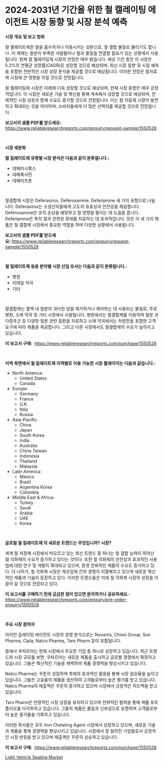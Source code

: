 <p><h1>2024-2031년 기간을 위한 철 캘레이팅 에이전트 시장 동향 및 시장 분석 예측</h1></p><p><strong>시장 개요 및 보고 범위</strong></p>
<p><p>철 켈레이트제란 철을 흡수하거나 이동시키는 성분으로, 철 결합 물질로 불리기도 합니다. 이 제제는 철분이 부족한 사람들이나 철과 물질을 연결할 필요가 있는 상황에서 사용됩니다. 현재 철 켈레이팅제 시장의 전망은 매우 밝습니다. 예상 기간 동안 이 시장은 5.2%의 연평균 성장률(CAGR)로 성장할 것으로 예상되며, 최신 시장 동향 및 시장 예측을 포함한 전반적인 시장 성장 분석을 제공할 것으로 예상됩니다. 이러한 전망은 철치료제 시장에 큰 영향을 끼칠 것으로 전망됩니다.</p><p>철 켈레이팅제 시장은 미래에 더욱 성장할 것으로 예상되며, 현재 시장 동향은 매우 긍정적입니다. 이 시장은 새로운 기술 및 혁신을 통해 계속해서 성장할 것으로 예상되며, 전체적인 시장 성장과 함께 수요도 증가할 것으로 전망됩니다. 이는 철 치료제 시장이 발전하고 확대되는 것을 의미하며, 소비자들에게 더 많은 선택지를 제공할 것으로 전망됩니다.</p></p>
<p><strong>보고서의 샘플 PDF를 받으세요:</strong> <a href="https://www.reliableresearchreports.com/enquiry/request-sample/1550528">https://www.reliableresearchreports.com/enquiry/request-sample/1550528</a></p>
<p>&nbsp;</p>
<p><strong>시장 세분화</strong></p>
<p><strong>철 킬레이트제 유형별 시장 분석은 다음과 같이 분류됩니다.:</strong></p>
<p><ul><li>데페라시록스</li><li>데페록사민</li><li>데페리프론</li></ul></p>
<p>&nbsp;</p>
<p><p>철결합제 시장은 Deferasirox, Deferoxamine, Deferiprone 세 가지 유형으로 나뉩니다. Deferasirox는 소생산자들에게 고도의 유효성과 안전성을 제공합니다. Deferoxamine은 조직 손상을 예방하고 철 영향을 줄이는 데 도움을 줍니다. Deferiprone은 특히 철과 관련된 장애를 치료하는 데 효과적입니다. 모든 이 세 가지 제품은 철 결합제 시장에서 중요한 역할을 하며 다양한 상황에서 사용됩니다.</p></p>
<p><strong>보고서의 샘플 PDF를 받으세요:</strong>&nbsp;<a href="https://www.reliableresearchreports.com/enquiry/request-sample/1550528">https://www.reliableresearchreports.com/enquiry/request-sample/1550528</a></p>
<p>&nbsp;</p>
<p><strong> 철 킬레이트제 응용 분야별 시장 산업 조사는 다음과 같이 분류됩니다.:</strong></p>
<p><ul><li>병원</li><li>리테일 약국</li><li>기타</li></ul></p>
<p>&nbsp;</p>
<p><p>철결합제는 혈액 내 철분의 과다한 양을 제거하거나 제어하는 데 사용되는 물질로, 주로 병원, 소매 약국 및 기타 시장에서 사용됩니다. 병원에서는 철결합제를 이용하여 철분 과다증후군 등 다양한 철분 관련 질환을 치료하고 소매 약국에서는 처방전을 포함한 고객 요구에 따라 제품을 제공합니다. 그리고 다른 시장에서도 철결합제의 수요가 높아지고 있습니다.</p></p>
<p><strong>이 보고서 구매:</strong>&nbsp; <a href="https://www.reliableresearchreports.com/purchase/1550528">https://www.reliableresearchreports.com/purchase/1550528</a></p>
<p>&nbsp;</p>
<p><strong>지역 측면에서 철 킬레이트제 지역별로 이용 가능한 시장 플레이어는 다음과 같습니다.:</strong></p>
<p><ul>
    <li>
        North America:
        <ul>
            <li>United States</li>
            <li>Canada</li>
        </ul>
    </li>
    <li>
        Europe:
        <ul>
            <li>Germany</li>
            <li>France</li>
            <li>U.K.</li>
            <li>Italy</li>
            <li>Russia</li>
        </ul>
    </li>
    <li>
        Asia-Pacific:
        <ul>
            <li>China</li>
            <li>Japan</li>
            <li>South Korea</li>
            <li>India</li>
            <li>Australia</li>
            <li>China Taiwan</li>
            <li>Indonesia</li>
            <li>Thailand</li>
            <li>Malaysia</li>
        </ul>
    </li>
    <li>
        Latin America:
        <ul>
            <li>Mexico</li>
            <li>Brazil</li>
            <li>Argentina Korea</li>
            <li>Colombia</li>
        </ul>
    </li>
    <li>
        Middle East & Africa:
        <ul>
            <li>Turkey</li>
            <li>Saudi</li>
            <li>Arabia</li>
            <li>UAE</li>
            <li>Korea</li>
        </ul>
    </li>
    </ul></p>
<p>&nbsp;</p>
<p><strong>글로벌 철 킬레이트제 의 새로운 트렌드는 무엇입니까? 시장?</strong></p>
<p><p>세계 철 저장제 시장에서 떠오르고 있는 최신 트렌드 중 하나는 철 결합 능력이 뛰어난 철 각화제의 수요가 증가하고 있다는 것이다. 또한 철 각화제의 안전성과 효과적인 사용법에 대한 연구 및 개발이 확대되고 있으며, 환경 친화적인 제품의 수요도 증가하고 있다. 더 나아가, 철 각화제 시장은 제조업체 간의 경쟁이 치열해지고 있으며 새로운 혁신적인 제품과 기술이 등장하고 있다. 이러한 트렌드들은 미래 철 각화제 시장의 성장을 이끌어 갈 것으로 전망되고 있다.</p></p>
<p><strong>이 보고서를 구매하기 전에 궁금한 점이 있으면 문의하거나 공유하세요.</strong>- <a href="https://www.reliableresearchreports.com/enquiry/pre-order-enquiry/1550528">https://www.reliableresearchreports.com/enquiry/pre-order-enquiry/1550528</a></p>
<p>&nbsp;</p>
<p><strong>주요 시장 참여자</strong></p>
<p><p>아이언 츨레이팅 에이전트 시장의 경쟁 분석으로는 Novartis, Chiesi Group, Sun Pharma, Cipla, Natco Pharma, Taro Pharm 등이 포함됩니다. </p><p>중에서 쿠파르마는 현재 시장에서 주요한 기업 중 하나로 성장하고 있습니다. 최근 트렌드와 시장 규모를 보면, 쿠파르마는 새로운 제품을 출시하고 글로벌 경쟁에서 확장하고 있습니다. 그들은 혁신적인 기술을 채택하여 제품 경쟁력을 향상시키고 있습니다.</p><p>Natco Pharma는 꾸준히 성장하며 촉매의 효과적인 활용을 통해 시장 점유율을 높이고 있습니다. 그들은 고효율의 제품을 생산하여 고객들로부터 높은 평가를 받고 있습니다. Natco Pharma의 매출액은 꾸준히 증가하고 있으며 시장에서 긍정적인 피드백을 받고 있습니다.</p><p>Taro Pharm은 안정적인 시장 성장을 유지하고 있으며 전략적인 협력을 통해 제품 포트폴리오를 다각화하고 있습니다. 그들의 제품은 품질과 신뢰성으로 유명하며 고객들로부터 높은 증가율을 기록하고 있습니다.</p><p>이러한 회사들은 모두 Iron Chelating Agent 시장에서 성장하고 있으며, 새로운 기술과 제품을 통해 경쟁력을 향상시키고 있습니다. 시장에서 잘 알려진 기업들로서 긍정적인 시장 반응을 받고 있으며 매출액은 꾸준히 상승하고 있습니다.</p></p>
<p><strong>이 보고서 구매:</strong>&nbsp;&nbsp;<a href="https://www.reliableresearchreports.com/purchase/1550528">https://www.reliableresearchreports.com/purchase/1550528</a></p>
<p><p><a href="https://eight-handstand-8fb.notion.site/Light-Vehicle-Seating-Market-Size-Growth-Outlook-from-2024-to-2031-projecting-at-Market-s-Trends-A-6a33705082fa48da99b9c6b8679c29cf">Light Vehicle Seating Market</a></p></p>
